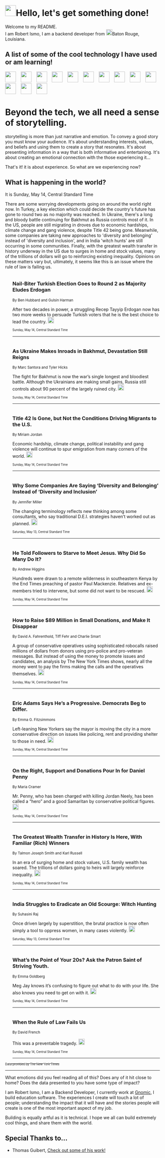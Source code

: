 <h1><img src="https://emojis.slackmojis.com/emojis/images/1643514375/3493/hot-coffee.gif?1643514375" width="35"/>Hello, let's get something done!</h1>

<p>Welcome to my README.<br/>
I am Robert Ismo, I am a backend developer from <img src="https://emojis.slackmojis.com/emojis/images/1638395689/50435/moulin_rouge.png?1638395689" width="20"/>Baton Rouge, Louisiana.</p>
<h2>A list of some of the cool technology I have used or am learning!</h2>
<p>
<img src="https://emojis.slackmojis.com/emojis/images/1643516091/21142/meow_bongotap.gif?1643516091" width="35" alt="">
<img src="https://img.shields.io/badge/Favorite%20Frontend%20Framework-SvelteKit-f83903" alt="">
<img src="https://img.shields.io/badge/Second%20Favorite-Vue-40b581" alt="">
<img src="https://img.shields.io/badge/Most%20Used%20Runtime-Nodejs-78b061" alt="">
<img src="https://emojis.slackmojis.com/emojis/images/1643517416/34482/fire.gif?1643517416" width="35" alt="">
<img src="https://img.shields.io/badge/Javascript%20But%20Better-Typescript-0078ca" alt="">
<img src="https://img.shields.io/badge/Favorite%20Language-Elixir-3e244d" alt="">
<img src="https://img.shields.io/badge/Containerize%20Everything-Docker-6ac9ef" alt="">
<img src="https://emojis.slackmojis.com/emojis/images/1643514596/5999/meow_party.gif?1643514596" width="35" alt="">
<img src="https://img.shields.io/badge/API%20Love%20Language-Graphql-de32a5" alt="">
<img src="https://img.shields.io/badge/Our%20Favorite%20Version%20Controller-Git-e94f33" alt="">
<img src="https://img.shields.io/badge/Favorite%20Database-Redis-d42d1d" alt="">
<img src="https://emojis.slackmojis.com/emojis/images/1643514559/5584/deployparrot.gif?1643514559" width="35" alt="">
<img src="https://img.shields.io/badge/Container%20Interstate-RabbitMQ-f66200" alt="">
<img src="https://img.shields.io/badge/Gotta%20Learn-Kubernetes-316adf" alt="">
<img src="https://img.shields.io/badge/Really%20Mature%20Now-WASM-654fef" alt="">
<img src="https://emojis.slackmojis.com/emojis/images/1666642497/61942/dance_vibe.gif?1666642497" width="35" alt="">
<img src="https://img.shields.io/badge/For%20My%20M1-ARM64-657d96" alt="">
<img src="https://img.shields.io/badge/Loving%20This%20So%20Much-TailwindCSS-17bcb5" alt="">
<img src="https://img.shields.io/badge/Cool%20Build%20Tool-Vite-f9cb24" alt="">
<img src="https://emojis.slackmojis.com/emojis/images/1669231376/62819/working-on-it.gif?1669231376" width="35" alt="">
<img src="https://img.shields.io/badge/Fun%20and%20Easy%20Database-MongoDB-5f8c49" alt="">
<img src="https://img.shields.io/badge/JS%20Life%20Support-NPM-c73737" alt="">
<img src="https://img.shields.io/badge/I%20Liked%20It-DynamoDB-0073b9" alt="">
<img src="https://emojis.slackmojis.com/emojis/images/1643514045/46/question.gif?1643514045" width="35" alt="">
<img src="https://img.shields.io/badge/cool-React-60d6f9" alt="">
<img src="https://img.shields.io/badge/Future%20Big%20Project-Lambda-f37e00" alt="">
<img src="https://img.shields.io/badge/NPM%20But%20Better-PNPM-f1aa07" alt="">
<img src="https://emojis.slackmojis.com/emojis/images/1643514943/9662/fbwow.gif?1643514943" width="35" alt="">
<img src="https://img.shields.io/badge/First%20Language-C-662079" alt="">
<img src="https://img.shields.io/badge/Where%20I%20Deploy%20Frontend-Vercel-000000" alt="">
<img src="https://img.shields.io/badge/Who%20Does%20not%20Want%20an%20App-Swift-f9492a" alt="">
<img src="https://emojis.slackmojis.com/emojis/images/1643514058/151/javascript.png?1643514058" width="35" alt="">
<img src="https://img.shields.io/badge/cool-Python-fbd542" alt="">
<img src="https://img.shields.io/badge/Favorite%20Something-Stripe-656cdc" alt="">
<img src="https://img.shields.io/badge/Of%20Course-HTML5-ed6327" alt="">
<img src="https://emojis.slackmojis.com/emojis/images/1660415405/60731/bomb.gif?1660415405" width="35" alt="">
<img src="https://img.shields.io/badge/hate-CSS-2964ec" alt="">
<img src="https://img.shields.io/badge/Learning-CircleCI-141215" alt="">
<img src="https://img.shields.io/badge/Learning-Rust-fbbb3b" alt="">
<img src="https://emojis.slackmojis.com/emojis/images/1660415397/60712/writing-hand.gif?1660415397" width="35" alt="">
<img src="https://img.shields.io/badge/Dev%20Browser%20of%20Choice-Firefox-cc4e26" alt="">
<img src="https://img.shields.io/badge/Recoverying%20From%20Windows-UNIX-1781e3" alt="">
<img src="https://img.shields.io/badge/LOVE-LogSeq-90c1c2" alt="">
<img src="https://emojis.slackmojis.com/emojis/images/1643514066/223/kirby.gif?1643514066" width="35" alt="">
<img src="https://img.shields.io/badge/Daily%20Driver-MacOS-e6e6e8" alt="">
<img src="https://img.shields.io/badge/Git%20Server-Github-000000" alt="">
<img src="https://img.shields.io/badge/enjoyable-EC2-f17428" alt="">
<img src="https://emojis.slackmojis.com/emojis/images/1643514239/2069/excited.gif?1643514239" width="35" alt="">
</p>
<h1>Beyond the tech, we all need a sense of storytelling.</h1>
<p>storytelling is more than just narrative and emotion. To convey a good story you must know your audience. It's about understanding interests, values, and beliefs and using them to create a story that resonates. It's about presenting information in a way that is both informative and entertaining. It's about creating an emotional connection with the those experiencing it...</p>
<p>That's it! it is about experience. So what are we experiencing now?</p>
<h2>What is happening in the world?</h2>
<p>It is Sunday, May 14, Central Standard Time</p>
<p>
There are some worrying developments going on around the world right now. In Turkey, a key election which could decide the country&#39;s future has gone to round two as no majority was reached. In Ukraine, there&#39;s a long and bloody battle continuing for Bakhmut as Russia controls most of it. In the US, people are still migrating in droves due to economic hardships, climate change and gang violence, despite Title 42 being gone. Meanwhile, some companies are taking new approaches to &#39;diversity and belonging&#39; instead of &#39;diversity and inclusion&#39;, and in India &#39;witch hunts&#39; are still occurring in some communities. Finally, with the greatest wealth transfer in history underway in the US due to surges in home and stock values, many of the trillions of dollars will go to reinforcing existing inequality. Opinions on these matters vary but, ultimately, it seems like this is an issue where the rule of law is failing us.</p>
<ol>
<img src="https://img.shields.io/badge/-world-blue" alt="">
<h3>Nail-Biter Turkish Election Goes to Round 2 as Majority Eludes Erdogan</h3>
<sub>By Ben Hubbard and Gulsin Harman</sub>
<p>After two decades in power, a struggling Recep Tayyip Erdogan now has two more weeks to persuade Turkish voters that he is the best choice to lead the country.  <a href="https://nyti.ms/41AZOtV"><img src="https://developer.nytimes.com/files/poweredby_nytimes_30b.png?v=1583354208352" height="20"></a></p>
<sub><sub>Sunday, May 14, Central Standard Time</sub></sub>
<hr/>
<img src="https://img.shields.io/badge/-world-blue" alt="">
<h3>As Ukraine Makes Inroads in Bakhmut, Devastation Still Reigns</h3>
<sub>By Marc Santora and Tyler Hicks</sub>
<p>The fight for Bakhmut is now the war’s single longest and bloodiest battle. Although the Ukrainians are making small gains, Russia still controls about 90 percent of the largely ruined city.  <a href="https://nyti.ms/3M3a6NB"><img src="https://developer.nytimes.com/files/poweredby_nytimes_30b.png?v=1583354208352" height="20"></a></p>
<sub><sub>Sunday, May 14, Central Standard Time</sub></sub>
<hr/>
<img src="https://img.shields.io/badge/-us-blue" alt="">
<h3>Title 42 Is Gone, but Not the Conditions Driving Migrants to the U.S.</h3>
<sub>By Miriam Jordan</sub>
<p>Economic hardship, climate change, political instability and gang violence will continue to spur emigration from many corners of the world.  <a href="https://nyti.ms/3o5LgEL"><img src="https://developer.nytimes.com/files/poweredby_nytimes_30b.png?v=1583354208352" height="20"></a></p>
<sub><sub>Sunday, May 14, Central Standard Time</sub></sub>
<hr/>
<img src="https://img.shields.io/badge/-business-blue" alt="">
<h3>Why Some Companies Are Saying ‘Diversity and Belonging’ Instead of ‘Diversity and Inclusion’</h3>
<sub>By Jennifer Miller</sub>
<p>The changing terminology reflects new thinking among some consultants, who say traditional D.E.I. strategies haven’t worked out as planned.  <a href="https://nyti.ms/3Wff5zH"><img src="https://developer.nytimes.com/files/poweredby_nytimes_30b.png?v=1583354208352" height="20"></a></p>
<sub><sub>Saturday, May 13, Central Standard Time</sub></sub>
<hr/>
<img src="https://img.shields.io/badge/-world-blue" alt="">
<h3>He Told Followers to Starve to Meet Jesus. Why Did So Many Do It?</h3>
<sub>By Andrew Higgins</sub>
<p>Hundreds were drawn to a remote wilderness in southeastern Kenya by the End Times preaching of pastor Paul Mackenzie. Relatives and ex-members tried to intervene, but some did not want to be rescued.  <a href="https://nyti.ms/42Vu5o7"><img src="https://developer.nytimes.com/files/poweredby_nytimes_30b.png?v=1583354208352" height="20"></a></p>
<sub><sub>Sunday, May 14, Central Standard Time</sub></sub>
<hr/>
<img src="https://img.shields.io/badge/-us-blue" alt="">
<h3>How to Raise $89 Million in Small Donations, and Make It Disappear</h3>
<sub>By David A. Fahrenthold, Tiff Fehr and Charlie Smart</sub>
<p>A group of conservative operatives using sophisticated robocalls raised millions of dollars from donors using pro-police and pro-veteran messages. But instead of using the money to promote issues and candidates, an analysis by The New York Times shows, nearly all the money went to pay the firms making the calls and the operatives themselves.  <a href="https://nyti.ms/42RRXZP"><img src="https://developer.nytimes.com/files/poweredby_nytimes_30b.png?v=1583354208352" height="20"></a></p>
<sub><sub>Sunday, May 14, Central Standard Time</sub></sub>
<hr/>
<img src="https://img.shields.io/badge/-nyregion-blue" alt="">
<h3>Eric Adams Says He’s a Progressive. Democrats Beg to Differ.</h3>
<sub>By Emma G. Fitzsimmons</sub>
<p>Left-leaning New Yorkers say the mayor is moving the city in a more conservative direction on issues like policing, rent and providing shelter to those in need.  <a href="https://nyti.ms/3Bpgdqx"><img src="https://developer.nytimes.com/files/poweredby_nytimes_30b.png?v=1583354208352" height="20"></a></p>
<sub><sub>Sunday, May 14, Central Standard Time</sub></sub>
<hr/>
<img src="https://img.shields.io/badge/-nyregion-blue" alt="">
<h3>On the Right, Support and Donations Pour In for Daniel Penny</h3>
<sub>By Maria Cramer</sub>
<p>Mr. Penny, who has been charged with killing Jordan Neely, has been called a “hero” and a good Samaritan by conservative political figures.  <a href="https://nyti.ms/3O9Fuwt"><img src="https://developer.nytimes.com/files/poweredby_nytimes_30b.png?v=1583354208352" height="20"></a></p>
<sub><sub>Sunday, May 14, Central Standard Time</sub></sub>
<hr/>
<img src="https://img.shields.io/badge/-business-blue" alt="">
<h3>The Greatest Wealth Transfer in History Is Here, With Familiar (Rich) Winners</h3>
<sub>By Talmon Joseph Smith and Karl Russell</sub>
<p>In an era of surging home and stock values, U.S. family wealth has soared. The trillions of dollars going to heirs will largely reinforce inequality.  <a href="https://nyti.ms/43bR7HR"><img src="https://developer.nytimes.com/files/poweredby_nytimes_30b.png?v=1583354208352" height="20"></a></p>
<sub><sub>Sunday, May 14, Central Standard Time</sub></sub>
<hr/>
<img src="https://img.shields.io/badge/-world-blue" alt="">
<h3>India Struggles to Eradicate an Old Scourge: Witch Hunting</h3>
<sub>By Suhasini Raj</sub>
<p>Once driven largely by superstition, the brutal practice is now often simply a tool to oppress women, in many cases violently.  <a href="https://nyti.ms/42wZhKR"><img src="https://developer.nytimes.com/files/poweredby_nytimes_30b.png?v=1583354208352" height="20"></a></p>
<sub><sub>Saturday, May 13, Central Standard Time</sub></sub>
<hr/>
<img src="https://img.shields.io/badge/-business-blue" alt="">
<h3>What’s the Point of Your 20s? Ask the Patron Saint of Striving Youth.</h3>
<sub>By Emma Goldberg</sub>
<p>Meg Jay knows it’s confusing to figure out what to do with your life. She also knows you need to get on with it.  <a href="https://nyti.ms/42VDc8G"><img src="https://developer.nytimes.com/files/poweredby_nytimes_30b.png?v=1583354208352" height="20"></a></p>
<sub><sub>Sunday, May 14, Central Standard Time</sub></sub>
<hr/>
<img src="https://img.shields.io/badge/-opinion-blue" alt="">
<h3>When the Rule of Law Fails Us</h3>
<sub>By David French</sub>
<p>This was a preventable tragedy.  <a href="https://nyti.ms/44ZbE3R"><img src="https://developer.nytimes.com/files/poweredby_nytimes_30b.png?v=1583354208352" height="20"></a></p>
<sub><sub>Sunday, May 14, Central Standard Time</sub></sub>
<hr/>
</ol>
<a href="https://developer.nytimes.com"><sub><sub>Data provided by The New York Times</sub></sub></a>
<hr/>
<p>What emotions did you feel reading all of this? Does any of it hit close to home? Does the data presented to you have some type of impact?</p>
<p>I am Robert Ismo, I am a Backend Developer, I currently work at <a href="https://gnomic.education/">Gnomic</a>, I build education software. The experiences I create will touch a lot of people; understanding the impact that it will have and the stories people will create is one of the most important aspect of my job.</p>
<p>Building is equally artful as it is technical. I hope we all can build extremely cool things, and share them with the world.</p>
<h2>Special Thanks to...</h2>
<ul>
<li>Thomas Guibert, <a href="https://github.com/thmsgbrt/thmsgbrt">Check out some of his work!</a></li>
</ul>